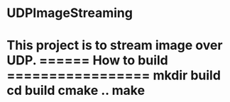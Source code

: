# UDPImageStreaming
This project is to stream image over UDP. 
====== How to build =================
mkdir build
cd build
cmake ..
make
====================================
